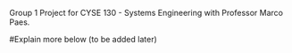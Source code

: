 Group 1 Project for CYSE 130 - Systems Engineering with Professor Marco Paes.

#Explain more below (to be added later)
